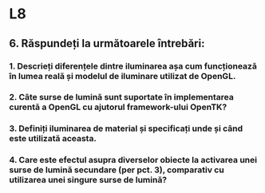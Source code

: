 # L8
## 6. **Răspundeți la următoarele întrebări:**

  ### 1. Descrieți diferențele dintre iluminarea așa cum funcționează în lumea reală și modelul de iluminare utilizat de OpenGL.

  ### 2. Câte surse de lumină sunt suportate în implementarea curentă a OpenGL cu ajutorul framework-ului OpenTK?

  ### 3. Definiți iluminarea de material și specificați unde și când este utilizată aceasta.

  ### 4. Care este efectul asupra diverselor obiecte la activarea unei surse de lumină secundare (per pct. 3), comparativ cu utilizarea unei singure surse de lumină?


